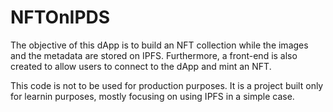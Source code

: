 # NFTOnIPDS

The objective of this dApp is to build an NFT collection while the images and the metadata are stored on IPFS.
Furthermore, a front-end is also created to allow users to connect to the dApp and mint an NFT.

This code is not to be used for production purposes.
It is a project built only for learnin purposes, mostly focusing on using IPFS in a simple case.